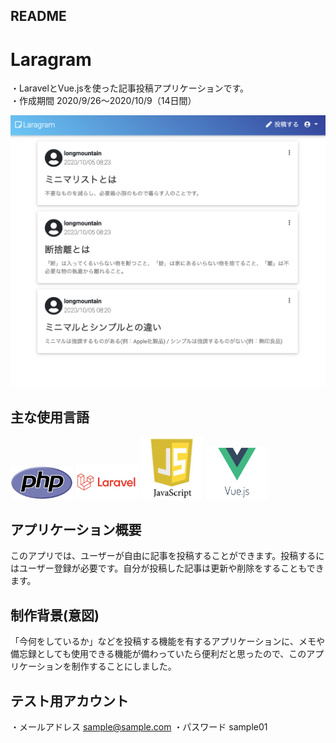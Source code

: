## README
  
# Laragram
・LaravelとVue.jsを使った記事投稿アプリケーションです。  
・作成期間 2020/9/26〜2020/10/9（14日間）
  
![記事一覧](https://github.com/longmt0225/laravel/blob/main/index.png)
  
## 主な使用言語
<img src="https://github.com/longmt0225/laravel/blob/main/PHP.png" width="100px"> <img src="https://github.com/longmt0225/laravel/blob/main/Laravel.jpg" width="100px"> <img src="https://github.com/longmt0225/laravel/blob/main/JavaScript.jpeg" width="100px"> <img src="https://github.com/longmt0225/laravel/blob/main/vuejs.png" width="100px">
  
## アプリケーション概要
このアプリでは、ユーザーが自由に記事を投稿することができます。投稿するにはユーザー登録が必要です。自分が投稿した記事は更新や削除をすることもできます。
  
## 制作背景(意図)
「今何をしているか」などを投稿する機能を有するアプリケーションに、メモや備忘録としても使用できる機能が備わっていたら便利だと思ったので、このアプリケーションを制作することにしました。
  
## テスト用アカウント
・メールアドレス sample@sample.com
・パスワード sample01
 
